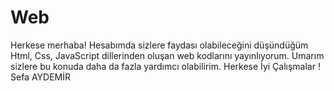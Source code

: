 # Web
Herkese merhaba! Hesabımda sizlere faydası olabileceğini düşündüğüm Html, Css, JavaScript dillerinden oluşan web kodlarını yayınlıyorum.
Umarım sizlere bu konuda daha da fazla yardımcı olabilirim.
Herkese İyi Çalışmalar !
Sefa AYDEMİR
